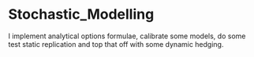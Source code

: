 # Stochastic_Modelling
I implement analytical options formulae, calibrate some models, do some test static replication and top that off with some dynamic hedging.

